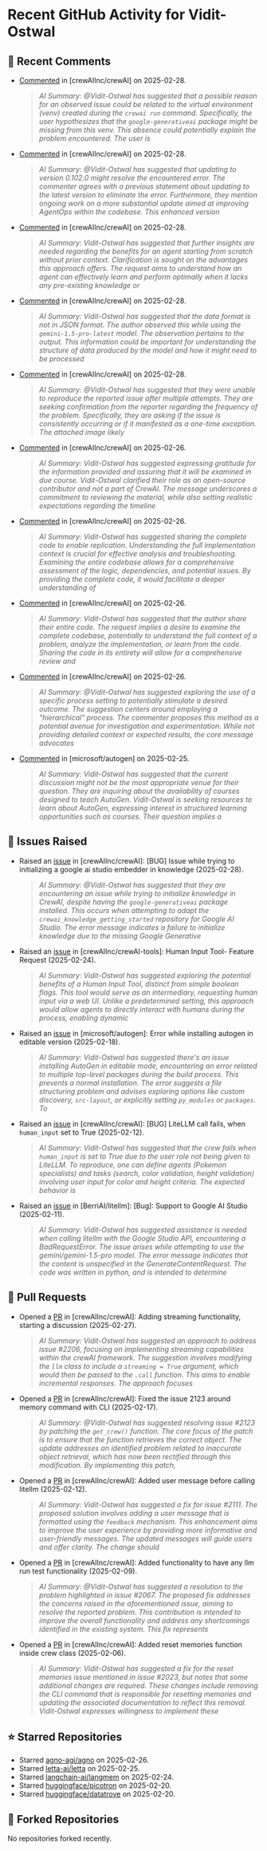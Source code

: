 # Recent GitHub Activity for Vidit-Ostwal

## 💬 Recent Comments
- [Commented](https://github.com/crewAIInc/crewAI/issues/2255#issuecomment-2691135574) in [crewAIInc/crewAI] on 2025-02-28.
  > *AI Summary: @Vidit-Ostwal has suggested that a possible reason for an observed issue could be related to the virtual environment (venv) created during the `crewai run` command. Specifically, the user hypothesizes that the `google-generativeai` package might be missing from this venv. This absence could potentially explain the problem encountered. The user is*
- [Commented](https://github.com/crewAIInc/crewAI/issues/2102#issuecomment-2689849315) in [crewAIInc/crewAI] on 2025-02-28.
  > *AI Summary: @Vidit-Ostwal has suggested that updating to version 0.102.0 might resolve the encountered error. The commenter agrees with a previous statement about updating to the latest version to eliminate the error. Furthermore, they mention ongoing work on a more substantial update aimed at improving AgentOps within the codebase. This enhanced version*
- [Commented](https://github.com/crewAIInc/crewAI/issues/2183#issuecomment-2689779285) in [crewAIInc/crewAI] on 2025-02-28.
  > *AI Summary: Vidit-Ostwal has suggested that further insights are needed regarding the benefits for an agent starting from scratch without prior context. Clarification is sought on the advantages this approach offers. The request aims to understand how an agent can effectively learn and perform optimally when it lacks any pre-existing knowledge or*
- [Commented](https://github.com/crewAIInc/crewAI/issues/2241#issuecomment-2689769823) in [crewAIInc/crewAI] on 2025-02-28.
  > *AI Summary: Vidit-Ostwal has suggested that the data format is not in JSON format. The author observed this while using the `gemini-1.5-pro-latest` model. The observation pertains to the output. This information could be important for understanding the structure of data produced by the model and how it might need to be processed*
- [Commented](https://github.com/crewAIInc/crewAI/issues/2241#issuecomment-2689755287) in [crewAIInc/crewAI] on 2025-02-28.
  > *AI Summary: @Vidit-Ostwal has suggested that they were unable to reproduce the reported issue after multiple attempts. They are seeking confirmation from the reporter regarding the frequency of the problem. Specifically, they are asking if the issue is consistently occurring or if it manifested as a one-time exception. The attached image likely*
- [Commented](https://github.com/crewAIInc/crewAI/issues/2206#issuecomment-2684694334) in [crewAIInc/crewAI] on 2025-02-26.
  > *AI Summary: Vidit-Ostwal has suggested expressing gratitude for the information provided and assuring that it will be examined in due course. Vidit-Ostwal clarified their role as an open-source contributor and not a part of CrewAI. The message underscores a commitment to reviewing the material, while also setting realistic expectations regarding the timeline*
- [Commented](https://github.com/crewAIInc/crewAI/issues/2234#issuecomment-2684500065) in [crewAIInc/crewAI] on 2025-02-26.
  > *AI Summary: Vidit-Ostwal has suggested sharing the complete code to enable replication. Understanding the full implementation context is crucial for effective analysis and troubleshooting. Examining the entire codebase allows for a comprehensive assessment of the logic, dependencies, and potential issues. By providing the complete code, it would facilitate a deeper understanding of*
- [Commented](https://github.com/crewAIInc/crewAI/issues/2237#issuecomment-2684497611) in [crewAIInc/crewAI] on 2025-02-26.
  > *AI Summary: Vidit-Ostwal has suggested that the author share their entire code. The request implies a desire to examine the complete codebase, potentially to understand the full context of a problem, analyze the implementation, or learn from the code. Sharing the code in its entirety will allow for a comprehensive review and*
- [Commented](https://github.com/crewAIInc/crewAI/issues/2236#issuecomment-2684494428) in [crewAIInc/crewAI] on 2025-02-26.
  > *AI Summary: @Vidit-Ostwal has suggested exploring the use of a specific process setting to potentially stimulate a desired outcome. The suggestion centers around employing a "hierarchical" process. The commenter proposes this method as a potential avenue for investigation and experimentation. While not providing detailed context or expected results, the core message advocates*
- [Commented](https://github.com/microsoft/autogen/issues/5706#issuecomment-2682812930) in [microsoft/autogen] on 2025-02-25.
  > *AI Summary: Vidit-Ostwal has suggested that the current discussion might not be the most appropriate venue for their question. They are inquiring about the availability of courses designed to teach AutoGen. Vidit-Ostwal is seeking resources to learn about AutoGen, expressing interest in structured learning opportunities such as courses. Their question implies a*

## 🐛 Issues Raised
- Raised an [issue](https://github.com/crewAIInc/crewAI/issues/2255) in [crewAIInc/crewAI]: [BUG] Issue while trying to initializing a google ai studio embedder in knowledge (2025-02-28).
  > *AI Summary: @Vidit-Ostwal has suggested that they are encountering an issue while trying to initialize knowledge in CrewAI, despite having the `google-generativeai` package installed. This occurs when attempting to adapt the `crewai_knowledge_getting_started` repository for Google AI Studio. The error message indicates a failure to initialize knowledge due to the missing Google Generative*
- Raised an [issue](https://github.com/crewAIInc/crewAI-tools/issues/223) in [crewAIInc/crewAI-tools]: Human Input Tool- Feature Request (2025-02-24).
  > *AI Summary: Vidit-Ostwal has suggested exploring the potential benefits of a Human Input Tool, distinct from simple boolean flags. This tool would serve as an intermediary, requesting human input via a web UI. Unlike a predetermined setting, this approach would allow agents to directly interact with humans during the process, enabling dynamic*
- Raised an [issue](https://github.com/microsoft/autogen/issues/5591) in [microsoft/autogen]: Error while installing autogen in editable version (2025-02-18).
  > *AI Summary: Vidit-Ostwal has suggested there's an issue installing AutoGen in editable mode, encountering an error related to multiple top-level packages during the build process. This prevents a normal installation. The error suggests a file structuring problem and advises exploring options like custom discovery, `src-layout`, or explicitly setting `py_modules` or `packages`. To*
- Raised an [issue](https://github.com/crewAIInc/crewAI/issues/2111) in [crewAIInc/crewAI]: [BUG] LiteLLM call fails, when `human_input` set to True (2025-02-12).
  > *AI Summary: Vidit-Ostwal has suggested that the crew fails when `human_input` is set to True due to the user role not being given to LiteLLM. To reproduce, one can define agents (Pokemon specialists) and tasks (search, color validation, height validation) involving user input for color and height criteria. The expected behavior is*
- Raised an [issue](https://github.com/BerriAI/litellm/issues/8467) in [BerriAI/litellm]: [Bug]: Support to Google AI Studio (2025-02-11).
  > *AI Summary: Vidit-Ostwal has suggested assistance is needed when calling litellm with the Google Studio API, encountering a BadRequestError. The issue arises while attempting to use the gemini/gemini-1.5-pro model. The error message indicates that the content is unspecified in the GenerateContentRequest. The code was written in python, and is intended to determine*

## 🚀 Pull Requests
- Opened a [PR](https://github.com/crewAIInc/crewAI/pull/2247) in [crewAIInc/crewAI]: Adding streaming functionality, starting a discussion (2025-02-27).
  > *AI Summary: Vidit-Ostwal has suggested an approach to address issue #2206, focusing on implementing streaming capabilities within the crewAI framework. The suggestion involves modifying the `llm` class to include a `streaming = True` argument, which would then be passed to the `.call` function. This aims to enable incremental responses. The approach focuses*
- Opened a [PR](https://github.com/crewAIInc/crewAI/pull/2155) in [crewAIInc/crewAI]: Fixed the issue 2123 around memory command with CLI (2025-02-17).
  > *AI Summary: @Vidit-Ostwal has suggested resolving issue #2123 by patching the `get_crew()` function. The core focus of the patch is to ensure that the function retrieves the correct object. The update addresses an identified problem related to inaccurate object retrieval, which has now been rectified through this modification. By implementing this patch,*
- Opened a [PR](https://github.com/crewAIInc/crewAI/pull/2112) in [crewAIInc/crewAI]: Added user message before calling litellm (2025-02-12).
  > *AI Summary: Vidit-Ostwal has suggested a fix for issue #2111. The proposed solution involves adding a user message that is formatted using the `feedback` mechanism. This enhancement aims to improve the user experience by providing more informative and user-friendly messages. The updated messages will guide users and offer clarity. The change should*
- Opened a [PR](https://github.com/crewAIInc/crewAI/pull/2071) in [crewAIInc/crewAI]: Added functionality to have any llm run test functionality (2025-02-09).
  > *AI Summary: @Vidit-Ostwal has suggested a resolution to the problem highlighted in issue #2067. The proposed fix addresses the concerns raised in the aforementioned issue, aiming to resolve the reported problem. This contribution is intended to improve the overall functionality and address any shortcomings identified in the existing system. This fix represents*
- Opened a [PR](https://github.com/crewAIInc/crewAI/pull/2047) in [crewAIInc/crewAI]: Added reset memories function inside crew class (2025-02-06).
  > *AI Summary: Vidit-Ostwal has suggested a fix for the reset memories issue mentioned in issue #2023, but notes that some additional changes are required. These changes include removing the CLI command that is responsible for resetting memories and updating the associated documentation to reflect this removal. Vidit-Ostwal expresses willingness to implement these*

## ⭐ Starred Repositories
- Starred [agno-agi/agno](https://github.com/agno-agi/agno) on 2025-02-26.
- Starred [letta-ai/letta](https://github.com/letta-ai/letta) on 2025-02-25.
- Starred [langchain-ai/langmem](https://github.com/langchain-ai/langmem) on 2025-02-24.
- Starred [huggingface/picotron](https://github.com/huggingface/picotron) on 2025-02-20.
- Starred [huggingface/datatrove](https://github.com/huggingface/datatrove) on 2025-02-20.

## 🍴 Forked Repositories
No repositories forked recently.
